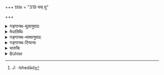 +++
title = "319 यस् तु"

+++

<details><summary>गङ्गानथ-मूलानुवादः</summary>

When one steals the rope or the water-pot from the well, or damages a water-drinking establishment, he should be punished with a fine of one ‘māṣa,’ and should restore the article to the place.—(319)
</details>

<details><summary>मेधातिथिः</summary>

प्रपिबन्त्य् अस्याम् इति **प्रपा**, जलाधारस्थानम् उद्धृतजलनिधानं वा । माषस्य जातिर् न निर्दिष्टा । सा मरुजाङ्गलानूपभेदा[^५८] द्रष्टव्या । **तच् च** रज्ज्वादि **समाहरेद्** दद्यात् तस्मिन् स्थाने, न राजनि ॥ ८.३१९ ॥


[^५८]:
     J: -bhedād
</details>

<details><summary>गङ्गानथ-भाष्यानुवादः</summary>

A place where people drink water is called ‘*prapā*,’ ‘*water-drinking establishment*,’ the place where water is stored after having been drawn from a reservoir.

The exact nature of the substance is not stated—of what substance the fine of a ‘*māṣa*’ shall consist. It should he regarded as being copper or silver.

The article—rope and the rest—ho shall restore ‘*to the place*’ and not to the king.—(319)
</details>

<details><summary>गङ्गानथ-टिप्पन्यः</summary>

‘*Māṣam*’—‘Of gold’ (Kullūka);—‘the exact metal has not been mentioned; it has to be determined on the merits of each case, according as the institution damaged happens to he in a desert or in a country with plentiful water-supply and so forth’ (Medhātithi, whom Buhler has misrepresented).

This verse is quoted in *Vivādaratnākara* (p. 328), which adds the following notes:—The meaning is that—‘that’, the damaged article,—in the shape of the rope or the jar—he shall restore to the well. The
*Pārijata*, in view of the later pronoun ‘*tat*’ has read
‘*rājjughaṭam*’ and has explained it as a ‘collective copulative compound’;—and in *Vivādacintāmaṇi* (p. 141), which reads ‘*rajjughaṭam*’ and explains it as ‘the rope or the jar’, and explains the rule as that ‘one who steals the rope or the jar should replace it, and he who damages the drinking-booth should be fined a *Māṣa*.’
</details>

<details><summary>भारुचिः</summary>

माषो मुख्यत्वाद् अविशेषाभिधाने सति हिरण्यस्य स्यात् ॥ ८.३१८ ॥
</details>

<details><summary>Bühler</summary>

319	He who steals the rope or the water-pot from a well, or damages a hut where water is distributed, shall pay one masha as a fine and restore the (article abstracted or damaged) in its (proper place).
</details>
